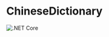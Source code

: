 # ChineseDictionary

![.NET Core](https://github.com/Ivan-Nebogatikov/ChineseDictionary/workflows/.NET%20Core/badge.svg)
